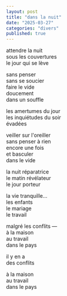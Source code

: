 ```yaml
---
layout: post
title: "dans la nuit"
date: "2025-03-27"
categories: "divers"
published: true
---
```



attendre la nuit  
sous les couvertures  
le jour qui se lève  

sans penser  
sans se soucier  
faire le vide  
doucement  
dans un souffle  

les amertumes du jour  
les inquiétudes du soir  
évadées  

veiller sur l'oreiller  
sans penser à rien  
encore une fois  
et basculer  
dans le vide  

la nuit réparatrice  
le matin révélateur  
le jour porteur  

la vie tranquille...  
les enfants  
le mariage  
le travail  

malgré les conflits —  
à la maison  
au travail  
dans le pays  

il y en a  
des conflits  

à la maison  
au travail  
dans le pays  
